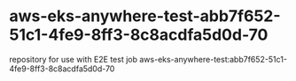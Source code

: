 # aws-eks-anywhere-test-abb7f652-51c1-4fe9-8ff3-8c8acdfa5d0d-70
repository for use with E2E test job aws-eks-anywhere-test:abb7f652-51c1-4fe9-8ff3-8c8acdfa5d0d-70
